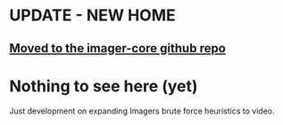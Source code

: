 # UPDATE - NEW HOME

## [**Moved to the imager-core github repo**](https://github.com/imager-io/imager-core)


# Nothing to see here (yet)
Just development on expanding Imagers brute force heuristics to video.
